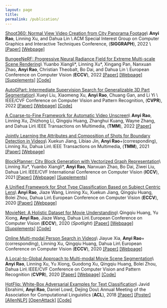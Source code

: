 ```yaml
---
layout: page
title: 
permalink: /publication/
---
```


[Shoot360: Normal View Video Creation from City Panorama Footage]()\\
**Anyi Rao**, Linning Xu, and Dahua Lin \\
ACM Special Interest Group on Computer Graphics and Interactive Techniques Conference, (**SIGGRAPH**), 2022 \\
[[Paper]](https://dl.acm.org/doi/abs/10.1145/3528233.3530702) [[Webpage]](https://city-super.github.io/shoot360/)


[BungeeNeRF: Progressive Neural Radiance Field for Extreme Multi-scale Scene Rendering](https://city-super.github.io/citynerf/img/1947.pdf)\\
Yuanbo Xiangli*, Linning Xu*, Xingang Pan, Nanxuan Zhao, **Anyi Rao**, Christian Theobalt, Bo Dai, and Dahua Lin \\
European Conference on Computer Vision (**ECCV**), 2022
[[Paper]](https://arxiv.org/abs/2112.05504) [[Webpage]](https://city-super.github.io/citynerf/) [[Supplements]](https://city-super.github.io/citynerf/img/supp.pdf)
 [[Code]](https://github.com/city-super/BungeeNeRF)

[AutoGPart: Intermediate Supervision Search for Generalizable 3D Part Segmentation]()\\
Xueyi Liu, Xiaomeng Xu, **Anyi Rao**, Chuang Gan, and Li Yi \\
IEEE/CVF Conference on Computer Vision and Pattern Recognition, (**CVPR**), 2022
[[Paper]](https://arxiv.org/abs/2203.06558) [[Webpage]](https://autogpart.github.io/) [[Code]](https://github.com/Meowuu7/AutoGPart)

[A Coarse-to-Fine Framework for Automatic Video Unscreen]({{site.baseurl}}/files/papers/tmm2022unscreen.pdf)\\
**Anyi Rao**, Linning Xu, Zhizhong Li, Qingqiu Huang, Zhanghui Kuang, Wayne Zhang, and Dahua Lin\\
IEEE Transactions on Multimedia, (**TMM**), 2022
[[Paper]](https://ieeexplore.ieee.org/document/9709668)

[Jointly Learning the Attributes and Composition of Shots for Boundary Detection in Videos]({{site.baseurl}}/files/papers/tmm2021shot.pdf)\\
Xuekun Jiang, Libiao Jin, **Anyi Rao**+(corresponding), Linning Xu, Dahua Lin\\
IEEE Transactions on Multimedia, (**TMM**), 2021
[[Paper]](https://ieeexplore.ieee.org/document/9464668) [[Webpage]](https://zweipa.github.io/TMM_SCTSNet/)


[BlockPlanner: City Block Generation with Vectorized Graph Representation]()\\
Linning Xu*, Yuanbo Xiangli*, **Anyi Rao**, Nanxuan Zhao, Bo Dai, Ziwei Liu, Dahua Lin\\
IEEE/CVF International Conference on Computer Vision (**ICCV**), 2021
[[Paper]](https://openaccess.thecvf.com/content/ICCV2021/papers/Xu_BlockPlanner_City_Block_Generation_With_Vectorized_Graph_Representation_ICCV_2021_paper.pdf) [[Webpage]](https://city-super.github.io/blockplanner/) [[Supplements]](https://openaccess.thecvf.com/content/ICCV2021/supplemental/Xu_BlockPlanner_City_Block_ICCV_2021_supplemental.pdf)

[A Unified Framework for Shot Type Classification Based on Subject Centric Lens]()\\
**Anyi Rao**, Jiaze Wang, Linning Xu, Xuekun Jiang, Qingqiu Huang, Bolei Zhou, Dahua Lin\\
European Conference on Computer Vision (**ECCV**), 2020
[[Paper]](https://arxiv.org/abs/2008.03548) [[Webpage]](https://anyirao.com/projects/ShotType.html)


[MovieNet: A Holistic Dataset for Movie Understanding]()\\
Qingqiu Huang, Yu Xiong, **Anyi Rao**, Jiaze Wang, Dahua Lin\\
European Conference on Computer Vision (**ECCV**), 2020 (*Spotlight*)
[[Paper]](https://arxiv.org/abs/2007.10937) [[Webpage]](http://movienet.site/projects/eccv20movienet.html) [[Supplements]](https://www.ecva.net/papers/eccv_2020/papers_ECCV/papers/123490681-supp.pdf) [[Code]](https://github.com/movienet/movienet-tools)

[Online Multi-modal Person Search in Videos]()\\
Jiayue Xia, **Anyi Rao**+(corresponding), Linning Xu, Qingqiu Huang, Dahua Lin\\
European Conference on Computer Vision (**ECCV**), 2020
[[Paper]](https://arxiv.org/abs/2008.03546) [[Webpage]](http://anyirao.com/projects/OnlinePerson.html)
	
[A Local-to-Global Approach to Multi-modal Movie Scene Segmentation]()\\
**Anyi Rao**, Linning Xu, Yu Xiong, Guodong Xu, Qingqiu Huang, Bolei Zhou, Dahua Lin\\
IEEE/CVF Conference on Computer Vision and Pattern Recognition (**CVPR**), 2020 
[[Paper]](https://arxiv.org/abs/2004.02678) [[Webpage]](https://anyirao.com/projects/SceneSeg.html) [[Code]](https://github.com/AnyiRao/SceneSeg)

[HotFlip: White-Box Adversarial Examples for Text Classification]()\\
Javid Ebrahimi, **Anyi Rao**, Daniel Lowd, Dejing Dou\\
Annual Meeting of the Association for Computational Linguistics (**ACL**), 2018
[[Paper]](http://www.aclweb.org/anthology/P18-2006) [[Poster]](http://anthology.aclweb.org/attachments/P18-2006.Poster.pdf) [[AllenNLP]](https://github.com/allenai/allennlp/blob/master/allennlp/interpret/attackers/hotflip.py) [[OpenAttack]](https://github.com/thunlp/OpenAttack/blob/master/OpenAttack/attackers/hotflip.py) [[Code]](https://github.com/AnyiRao/WordAdver)
